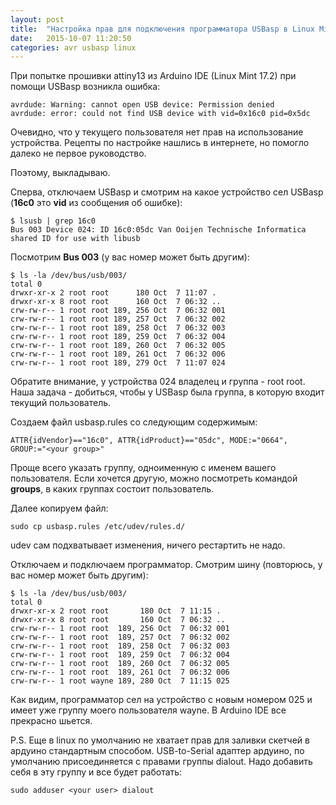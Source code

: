 ```yaml
---
layout: post
title:  "Настройка прав для подключения программатора USBasp в Linux Mint 17"
date:   2015-10-07 11:20:50
categories: avr usbasp linux
---
```

При попытке прошивки attiny13 из Arduino IDE (Linux Mint 17.2) при помощи USBasp возникла ошибка:

```
avrdude: Warning: cannot open USB device: Permission denied
avrdude: error: could not find USB device with vid=0x16c0 pid=0x5dc
```

Очевидно, что у текущего пользователя нет прав на использование устройства.
Рецепты по настройке нашлись в интернете, но помогло далеко не первое руководство.

Поэтому, выкладываю.

Сперва, отключаем USBasp и смотрим на какое устройство сел USBasp (**16c0** это **vid** из сообщения об ошибке):

```
$ lsusb | grep 16c0
Bus 003 Device 024: ID 16c0:05dc Van Ooijen Technische Informatica shared ID for use with libusb
```

Посмотрим **Bus 003** (у вас номер может быть другим):

```
$ ls -la /dev/bus/usb/003/
total 0
drwxr-xr-x 2 root root      180 Oct  7 11:07 .
drwxr-xr-x 8 root root      160 Oct  7 06:32 ..
crw-rw-r-- 1 root root 189, 256 Oct  7 06:32 001
crw-rw-r-- 1 root root 189, 257 Oct  7 06:32 002
crw-rw-r-- 1 root root 189, 258 Oct  7 06:32 003
crw-rw-r-- 1 root root 189, 259 Oct  7 06:32 004
crw-rw-r-- 1 root root 189, 260 Oct  7 06:32 005
crw-rw-r-- 1 root root 189, 261 Oct  7 06:32 006
crw-rw-r-- 1 root root 189, 279 Oct  7 11:07 024
```

Обратите внимание, у устройства 024 владелец и группа - root root.
Наша задача - добиться, чтобы у USBasp была группа, в которую входит текущий пользователь.

Создаем файл usbasp.rules со следующим содержимым:

```
ATTR{idVendor}=="16c0", ATTR{idProduct}=="05dc", MODE:="0664", GROUP:="<your group>"
```

Проще всего указать группу, одноименную с именем вашего пользователя. Если хочется другую, можно посмотреть командой **groups**, в каких группах состоит пользователь.

Далее копируем файл:

```
sudo cp usbasp.rules /etc/udev/rules.d/
```

udev сам подхватывает изменения, ничего рестартить не надо.

Отключаем и подключаем программатор.
Смотрим шину (повторюсь, у вас номер может быть другим):

```
$ ls -la /dev/bus/usb/003/
total 0
drwxr-xr-x 2 root root       180 Oct  7 11:15 .
drwxr-xr-x 8 root root       160 Oct  7 06:32 ..
crw-rw-r-- 1 root root  189, 256 Oct  7 06:32 001
crw-rw-r-- 1 root root  189, 257 Oct  7 06:32 002
crw-rw-r-- 1 root root  189, 258 Oct  7 06:32 003
crw-rw-r-- 1 root root  189, 259 Oct  7 06:32 004
crw-rw-r-- 1 root root  189, 260 Oct  7 06:32 005
crw-rw-r-- 1 root root  189, 261 Oct  7 06:32 006
crw-rw-r-- 1 root wayne 189, 280 Oct  7 11:15 025
```

Как видим, программатор сел на устройство с новым номером 025 и имеет уже группу моего пользователя wayne.
В Arduino IDE все прекрасно шьется.

P.S. Еще в linux по умолчанию не хватает прав для заливки скетчей в ардуино стандартным способом.
USB-to-Serial адаптер ардуино, по умолчанию присоединяется с правами группы dialout.
Надо добавить себя в эту группу и все будет работать:

```
sudo adduser <your user> dialout
```
